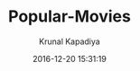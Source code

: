 ---
layout:     post
title:      Popular-Movies
date:       2016-12-20 15:31:19
author:     Krunal Kapadiya
categories: projects
redirect_to: https://github.com/krunal3kapadiya/Popular-Movies
---